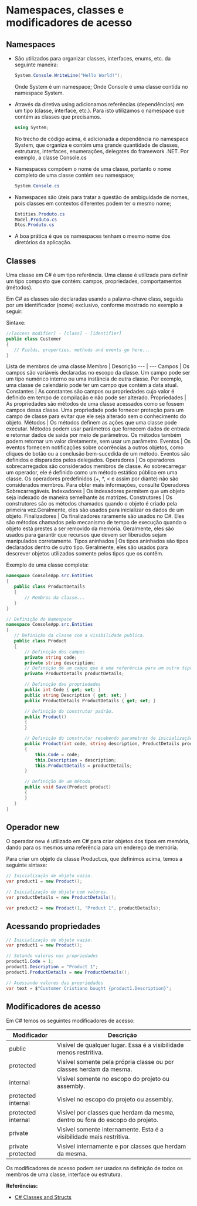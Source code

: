 # Namespaces, classes e modificadores de acesso

## Namespaces

* São utilizados para organizar classes, interfaces, enums, etc. da seguinte maneira:

    ```csharp
    System.Console.WriteLine("Hello World!");
    ```

    Onde System é um namespace;
    Onde Console é uma classe contida no namespace System.


* Através da diretiva using adicionamos referências (dependências) em um tipo (classe, interface, etc.). Para isto utilizamos o namespace que contém as classes que precisamos.

    ```csharp
    using System;
    ```

    No trecho de código acima, é adicionada a dependência no namespace System, que organiza e contém uma grande quantidade de classes, estruturas, interfaces, enumerações, delegates do framework .NET. Por exemplo, a classe Console.cs

* Namespaces compõem o nome de uma classe, portanto o nome completo de uma classe contém seu namespace;

    ```csharp
    System.Console.cs
    ```

* Namespaces são úteis para tratar a questão de ambiguidade de nomes, pois classes em contextos diferentes podem ter o mesmo nome;

    ```csharp
    Entities.Produto.cs
    Model.Produto.cs
    Dtos.Produto.cs
    ```

* A boa prática é que os namespaces tenham o mesmo nome dos diretórios da aplicação.

## Classes

Uma classe em C# é um tipo referência. Uma classe é utilizada para definir um tipo composto que contém: campos, propriedades, comportamentos (métodos).

Em C# as classes são declaradas usando a palavra-chave class, seguida por um identificador (nome) exclusivo, conforme mostrado no exemplo a seguir:

Sintaxe:
```csharp
//[access modifier] - [class] - [identifier]
public class Customer
{
   // Fields, properties, methods and events go here...
}
```

Lista de membros de uma classe
Membro | Descrição
--- | ---
Campos | Os campos são variáveis declaradas no escopo da classe. Um campo pode ser um tipo numérico interno ou uma instância de outra classe. Por exemplo, uma classe de calendário pode ter um campo que contém a data atual.
Constantes | As constantes são campos ou propriedades cujo valor é definido em tempo de compilação e não pode ser alterado.
Propriedades | As propriedades são métodos de uma classe acessados como se fossem campos dessa classe. Uma propriedade pode fornecer proteção para um campo de classe para evitar que ele seja alterado sem o conhecimento do objeto.
Métodos | Os métodos definem as ações que uma classe pode executar. Métodos podem usar parâmetros que fornecem dados de entrada e retornar dados de saída por meio de parâmetros. Os métodos também podem retornar um valor diretamente, sem usar um parâmetro.
Eventos | Os eventos fornecem notificações sobre ocorrências a outros objetos, como cliques de botão ou a conclusão bem-sucedida de um método. Eventos são definidos e disparados pelos delegados.
Operadores | Os operadores sobrecarregados são considerados membros de classe. Ao sobrecarregar um operador, ele é definido como um método estático público em uma classe. Os operadores predefinidos (+, *, < e assim por diante) não são considerados membros. Para obter mais informações, consulte Operadores Sobrecarregáveis.
Indexadores | Os indexadores permitem que um objeto seja indexado de maneira semelhante às matrizes.
Construtores | Os construtores são os métodos chamados quando o objeto é criado pela primeira vez.Geralmente, eles são usados para inicializar os dados de um objeto.
Finalizadores | Os finalizadores raramente são usados no C#. Eles são métodos chamados pelo mecanismo de tempo de execução quando o objeto está prestes a ser removido da memória. Geralmente, eles são usados para garantir que recursos que devem ser liberados sejam manipulados corretamente.
Tipos aninhados | Os tipos aninhados são tipos declarados dentro de outro tipo. Geralmente, eles são usados para descrever objetos utilizados somente pelos tipos que os contêm.

Exemplo de uma classe completa:
```csharp
namespace ConsoleApp.src.Entities
{
   public class ProductDetails
   {
       // Membros da classe...
   }
}

// Definição do Namespace
namespace ConsoleApp.src.Entities
{
   // Definição da classe com a visibilidade publica.
   public class Product
   {
       // Definição dos campos
       private string code;
       private string description;
       // Definição de um campo que é uma referência para um outro tipo.
       private ProductDetails productDetails;

       // Definição das propriedades
       public int Code { get; set; }
       public string Description { get; set; }
       public ProductDetails ProductDetails { get; set; }

       // Definição do construtor padrão.
       public Product()
       {
       }

       // Definição do construtor recebendo parametros de inicialização.
       public Product(int code, string description, ProductDetails productDetails)
       {
           this.Code = code;
           this.Description = description;
           this.ProductDetails = productDetails;
       }

       // Definição de um método.
       public void Save(Product product)
       {
       }
   }
}
```

## Operador new

O operador new é utilizado em C# para criar objetos dos tipos em memória, dando para os mesmos uma referência para um endereço de memória.

Para criar um objeto da classe Product.cs, que definimos acima, temos a seguinte sintaxe:

```csharp
// Inicialização de objeto vazio.
var product1 = new Product();

// Inicialização de objeto com valores.
var productDetails = new ProductDetails();

var product2 = new Product(1, "Product 1", productDetails);
```

## Acessando propriedades

```csharp
// Inicialização de objeto vazio.
var product1 = new Product();

// Setando valores nas propriedades
product1.Code = 1;
product1.Description = "Product 1";
product1.ProductDetails = new ProductDetails();

// Acessando valores das propriedades
var text = $"Customer Cristiano bought {product1.Description}";
```

## Modificadores de acesso

Em C# temos os seguintes modificadores de acesso:

Modificador | Descrição
--- | ---
public | Visível de qualquer lugar. Essa é a visibilidade menos restritiva.
protected | Visível somente pela própria classe ou por classes herdam da mesma.
internal | Visível somente no escopo do projeto ou assembly.
protected internal | Visível no escopo do projeto ou assembly.
protected internal | Visível por classes que herdam da  mesma, dentro ou fora do escopo do projeto.
private | Visível somente internamente. Esta é a visibilidade mais restritiva.
private protected | Visível internamente e por classes que herdam da mesma.

Os modificadores de acesso podem ser usados na definição de todos os membros de uma classe, interface ou estrutura.

**Referências:**
* [C# Classes and Structs](https://docs.microsoft.com/pt-br/dotnet/csharp/programming-guide/classes-and-structs/classes)